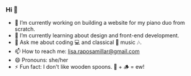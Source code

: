 ### Hi 👋
- 🔭 I’m currently working on building a website for my piano duo from scratch.
- 🌱 I’m currently learning about design and front-end development.
- 💬 Ask me about coding 💻 and classical 🎹 music 🎶.
- 📫 How to reach me: lisa.raposamillar@gmail.com
- 😄 Pronouns: she/her
- ⚡ Fun fact: I don't like wooden spoons. 🥄 + 🪵 = ew!


<!--
**raposamillar/raposamillar** is a ✨ _special_ ✨ repository because its `README.md` (this file) appears on your GitHub profile.

Here are some ideas to get you started:

- 🔭 I’m currently working on ...
- 🌱 I’m currently learning ...
- 👯 I’m looking to collaborate on ...
- 🤔 I’m looking for help with ...
- 💬 Ask me about ...
- 📫 How to reach me: ...
- 😄 Pronouns: ...
- ⚡ Fun fact: ...
-->
